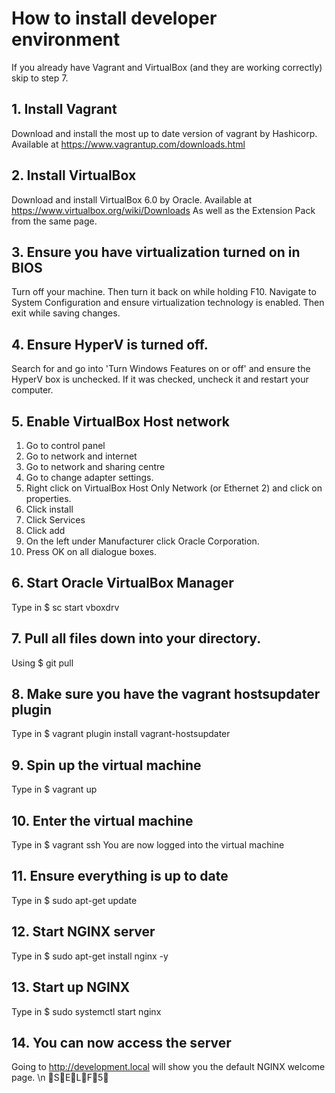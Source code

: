 # How to install developer environment
If you already have Vagrant and VirtualBox (and they are working correctly) skip to step 7.
## 1. Install Vagrant
Download and install the most up to date version of vagrant by Hashicorp.
Available at https://www.vagrantup.com/downloads.html

## 2. Install VirtualBox
Download and install VirtualBox 6.0 by Oracle.
Available at https://www.virtualbox.org/wiki/Downloads
As well as the Extension Pack from the same page.

## 3. Ensure you have virtualization turned on in BIOS
Turn off your machine. Then turn it back on while holding F10. Navigate to System Configuration and ensure virtualization technology is enabled. Then exit while saving changes.

## 4. Ensure HyperV is turned off.
Search for and go into 'Turn Windows Features on or off' and ensure the HyperV box is unchecked. If it was checked, uncheck it and restart your computer.

## 5. Enable VirtualBox Host network
 1. Go to control panel
 2. Go to network and internet
 3. Go to network and sharing centre
 4. Go to change adapter settings.
 5. Right click on VirtualBox Host Only Network (or Ethernet 2) and click on properties.
 6. Click install
 7. Click Services
 8. Click add
 9. On the left under Manufacturer click Oracle Corporation.
 10. Press OK on all dialogue boxes.

## 6. Start Oracle VirtualBox Manager
Type in $ sc start vboxdrv

## 7. Pull all files down into your directory.
Using $ git pull

## 8. Make sure you have the vagrant hostsupdater plugin
Type in $ vagrant plugin install vagrant-hostsupdater

## 9. Spin up the virtual machine
Type in $ vagrant up

## 10. Enter the virtual machine
Type in $ vagrant ssh
You are now logged into the virtual machine

## 11. Ensure everything is up to date
Type in $ sudo apt-get update

## 12. Start NGINX server
Type in $ sudo apt-get install nginx -y

## 13. Start up NGINX
Type in $ sudo systemctl start nginx

## 14. You can now access the server
Going to http://development.local will show you the default NGINX welcome page.
\n
:pray:S:pray:E:pray:L:pray:F:pray:5:pray:
